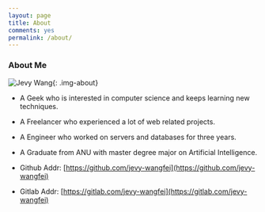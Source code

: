 ```yaml
---
layout: page
title: About
comments: yes
permalink: /about/
---
```



### About Me

![Jevy Wang](https://media.licdn.com/dms/image/C5103AQEBELsAGs1xSw/profile-displayphoto-shrink_200_200/0?e=1565222400&v=beta&t=ECFb_GaRq_W7oYxPniDINjLYwyIC_okvr14pMeQ6Fwg){: .img-about}


- A Geek who is interested in computer science and keeps learning new techniques. 
- A Freelancer who experienced a lot of web related projects.
- A Engineer who worked on servers and databases for three years.
- A Graduate from ANU with master degree major on Artificial Intelligence.

- Github Addr: [https://github.com/jevy-wangfei](https://github.com/jevy-wangfei)
- Gitlab Addr: [https://gitlab.com/jevy-wangfei](https://gitlab.com/jevy-wangfei)





